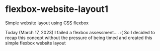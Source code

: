 # flexbox-website-layout1
Simple website layout using CSS flexbox

Today (March 17, 2023) I failed a flexbox assessment.... :( 
So I decided to recap this concept without the pressure of being timed and created this simple flexbox website layout
